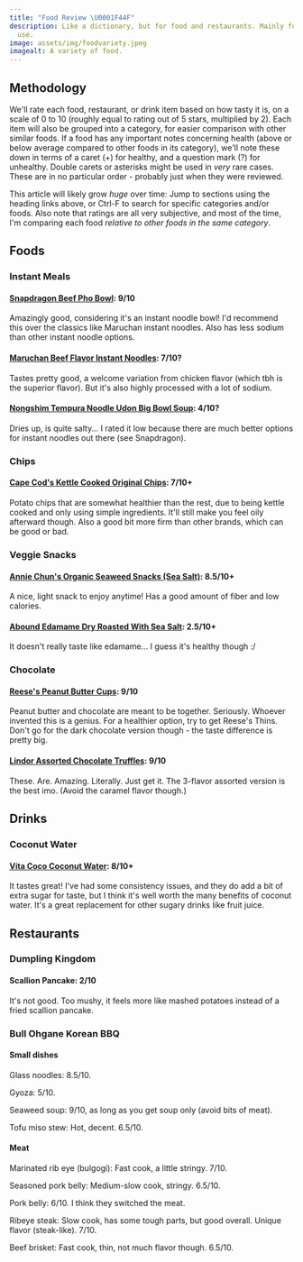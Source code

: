 ```yaml
---
title: "Food Review \U0001F44F"
description: Like a dictionary, but for food and restaurants. Mainly for personal
  use.
image: assets/img/foodvariety.jpeg
imagealt: A variety of food.
---
```


## Methodology

We'll rate each food, restaurant, or drink item based on how tasty it is, on a scale of 0 to 10 (roughly equal to rating out of 5 stars, multiplied by 2). Each item will also be grouped into a category, for easier comparison with other similar foods. If a food has any important notes concerning health (above or below average compared to other foods in its category), we'll note these down in terms of a caret (+) for healthy, and a question mark (?) for unhealthy. Double carets or asterisks might be used in *very* rare cases. These are in no particular order - probably just when they were reviewed.

This article will likely grow *huge* over time: Jump to sections using the heading links above, or Ctrl-F to search for specific categories and/or foods. Also note that ratings are all very subjective, and most of the time, I'm comparing each food *relative to other foods in the same category*.

## Foods

### Instant Meals

#### [Snapdragon Beef Pho Bowl](https://snapdragonfood.com/products/beef-pho-bowls): 9/10

Amazingly good, considering it's an instant noodle bowl! I'd recommend this over the classics like Maruchan instant noodles. Also has less sodium than other instant noodle options.

#### [Maruchan Beef Flavor Instant Noodles](https://www.maruchan.com/products/instant-lunch/beef-flavor-1/): 7/10?

Tastes pretty good, a welcome variation from chicken flavor (which tbh is the superior flavor). But it's also highly processed with a lot of sodium.

#### [Nongshim Tempura Noodle Udon Big Bowl Soup](https://www.heb.com/product-detail/nongshim-tempura-noodle-udon-big-bowl-soup/2220446): 4/10?

Dries up, is quite salty... I rated it low because there are much better options for instant noodles out there (see Snapdragon).

### Chips

#### [Cape Cod's Kettle Cooked Original Chips](https://www.capecodchips.com/product/original-potato-chips/): 7/10+

Potato chips that are somewhat healthier than the rest, due to being kettle cooked and only using simple ingredients. It'll still make you feel oily afterward though. Also a good bit more firm than other brands, which can be good or bad.

### Veggie Snacks

#### [Annie Chun's Organic Seaweed Snacks (Sea Salt)](https://anniechun.com/products/organic-seaweed-snacks/): 8.5/10+

A nice, light snack to enjoy anytime! Has a good amount of fiber and low calories.

#### [Abound Edamame Dry Roasted With Sea Salt](https://www.cvs.com/shop/gold-emblem-abound-edamame-dry-roasted-with-sea-salt-4-oz-prodid-2490088): 2.5/10+

It doesn't really taste like edamame... I guess it's healthy though :/

### Chocolate

#### [Reese's Peanut Butter Cups](https://shop.hersheys.com/reeses/reeses-peanut-butter-cups/): 9/10

Peanut butter and chocolate are meant to be together. Seriously. Whoever invented this is a genius. For a healthier option, try to get Reese's Thins. Don't go for the dark chocolate version though - the taste difference is pretty big.

#### [Lindor Assorted Chocolate Truffles](https://www.lindtusa.com/assorted-lindor-truffles-20-pc-bag-l000560): 9/10

These. Are. Amazing. Literally. Just get it. The 3-flavor assorted version is the best imo. (Avoid the caramel flavor though.)

## Drinks

### Coconut Water

#### [Vita Coco Coconut Water](https://vitacoco.com/products/coconut-water): 8/10+

It tastes great! I've had some consistency issues, and they do add a bit of extra sugar for taste, but I think it's well worth the many benefits of coconut water. It's a great replacement for other sugary drinks like fruit juice.

## Restaurants

### Dumpling Kingdom

#### Scallion Pancake: 2/10

It's not good. Too mushy, it feels more like mashed potatoes instead of a fried scallion pancake.

### Bull Ohgane Korean BBQ

#### Small dishes

Glass noodles: 8.5/10.

Gyoza: 5/10.

Seaweed soup: 9/10, as long as you get soup only (avoid bits of meat).

Tofu miso stew: Hot, decent. 6.5/10.

#### Meat

Marinated rib eye (bulgogi): Fast cook, a little stringy. 7/10.

Seasoned pork belly: Medium-slow cook, stringy. 6.5/10.

Pork belly: 6/10. I think they switched the meat.

Ribeye steak: Slow cook, has some tough parts, but good overall. Unique flavor (steak-like). 7/10.

Beef brisket: Fast cook, thin, not much flavor though. 6.5/10.
